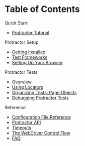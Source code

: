 Table of Contents
=================

Quick Start
 - [Protractor Tutorial](/docs/tutorial.md)

Protractor Setup
 - [Getting Installed](/docs/install.md)
 - [Test Frameworks](/docs/frameworks.md)
 - [Setting Up Your Browser](/docs/browser-setup.md)

Protractor Tests
 - [Overview](/docs/overview.md)
 - [Using Locators](/docs/locators.md)
 - [Organizing Tests: Page Objects](/docs/page-objects.md)
 - [Debugging Protractor Tests](/docs/debugging.md)

Reference
 - [Configuration File Reference](/docs/referenceConf.js)
 - [Protractor API](/docs/api.md)
 - [Timeouts](/docs/timeouts.md)
 - [The WebDriver Control Flow](/docs/control-flow.md)
 - [FAQ](/docs/faq.md)
